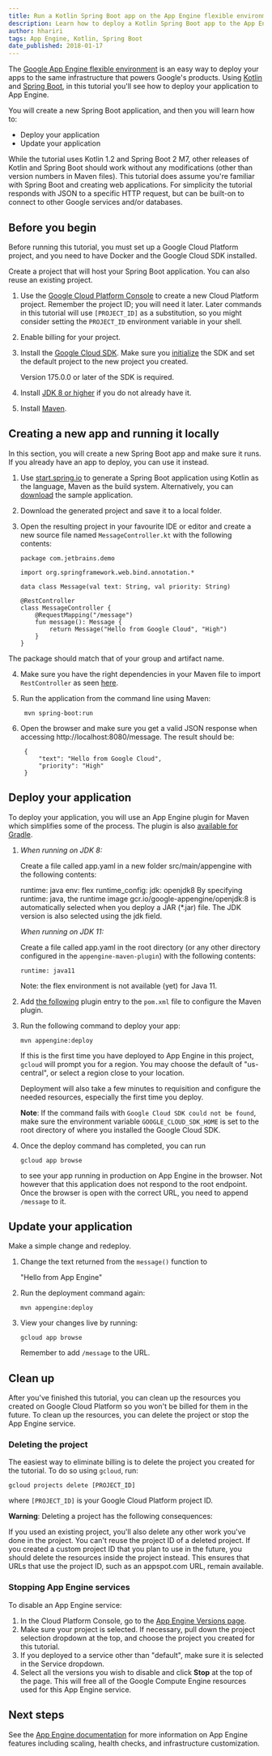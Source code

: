 ```yaml
---
title: Run a Kotlin Spring Boot app on the App Engine flexible environment
description: Learn how to deploy a Kotlin Spring Boot app to the App Engine flexible environment.
author: hhariri
tags: App Engine, Kotlin, Spring Boot
date_published: 2018-01-17
---
```


The [Google App Engine flexible environment](https://cloud.google.com/appengine/docs/flexible/)
is an easy way to deploy your apps to the same infrastructure that powers
Google's products. Using [Kotlin](https://kotlinlang.org/) and [Spring Boot](https://projects.spring.io/spring-boot/), in this tutorial you'll
see how to deploy your application to App Engine.

You will create a new Spring Boot application, and then you will learn how to:

*   Deploy your application
*   Update your application

While the tutorial uses Kotlin 1.2 and Spring Boot 2 M7, other releases of Kotlin and Spring Boot should work
without any modifications (other than version numbers in Maven files). This tutorial does assume you're familiar
with Spring Boot and creating web applications. For simplicity the tutorial responds with JSON to a specific HTTP request, but can
be built-on to connect to other Google services and/or databases.

## Before you begin

Before running this tutorial, you must set up a Google Cloud Platform project,
and you need to have Docker and the Google Cloud SDK installed.

Create a project that will host your Spring Boot application. You can also reuse
an existing project.

1.  Use the [Google Cloud Platform Console](https://console.cloud.google.com/)
    to create a new Cloud Platform project. Remember the project ID; you will
    need it later. Later commands in this tutorial will use `[PROJECT_ID]` as
    a substitution, so you might consider setting the `PROJECT_ID` environment
    variable in your shell.

2.  Enable billing for your project.


3.  Install the [Google Cloud SDK](https://cloud.google.com/sdk/). Make sure
    you [initialize](https://cloud.google.com/sdk/docs/initializing) the SDK
    and set the default project to the new project you created.

    Version 175.0.0 or later of the SDK is required.

3.  Install [JDK 8 or higher](http://www.oracle.com/technetwork/java/javase/downloads/jdk8-downloads-2133151.html) if you do not already have it.

4.  Install [Maven](https://maven.apache.org/install.html).

## Creating a new app and running it locally

In this section, you will create a new Spring Boot app and make sure it runs. If
you already have an app to deploy, you can use it instead.

1.  Use [start.spring.io](https://start.spring.io) to generate a Spring Boot application using Kotlin as the language, 
    Maven as the build system. Alternatively,
    you can [download](https://github.com/jetbrains/gcp-samples) the sample application.

2.  Download the generated project and save it to a local folder.

3.  Open the resulting project in your favourite IDE or editor and create a new source file
    named `MessageController.kt` with the following contents:

        package com.jetbrains.demo

        import org.springframework.web.bind.annotation.*

        data class Message(val text: String, val priority: String)

        @RestController
        class MessageController {
            @RequestMapping("/message")
            fun message(): Message {
                return Message("Hello from Google Cloud", "High")
            }
        }

The package should match that of your group and artifact name.

4.  Make sure you have the right dependencies in your Maven file to import
    `RestController` as seen
    [here](https://github.com/GoogleCloudPlatform/community/blob/master/tutorials/kotlin-springboot-app-engine/pom-dependency-example.xml).

5. Run the application from the command line using Maven:

        mvn spring-boot:run

6. Open the browser and make sure you get a valid JSON response when accessing http://localhost:8080/message. The result should be:

        {
            "text": "Hello from Google Cloud",
            "priority": "High"
        }

## Deploy your application

To deploy your application, you will use an App Engine plugin for Maven which simplifies some of the process. The plugin
is also [available for Gradle](https://cloud.google.com/appengine/docs/standard/java/tools/gradle).


1.
   _When running on JDK 8:_ 
   
   Create a file called app.yaml in a new folder src/main/appengine with the following contents:

      runtime: java
      env: flex
      runtime_config:
      jdk: openjdk8
   By specifying runtime: java, the runtime image gcr.io/google-appengine/openjdk:8 is automatically selected when you deploy a JAR (*.jar) file. The JDK version is also selected using the jdk field.

   _When running on JDK 11:_
   
   Create a file called app.yaml in the root directory (or any other directory configured in the `appengine-maven-plugin`) with the following contents:

       runtime: java11
   Note: the flex environment is not available (yet) for Java 11.
   
2.  Add [the following](https://github.com/GoogleCloudPlatform/community/blob/master/tutorials/kotlin-springboot-app-engine/pom-plugin-example.xml) plugin entry to the `pom.xml` file to configure the Maven
    plugin.

3.  Run the following command to deploy your app:

        mvn appengine:deploy

    If this is the first time you have deployed to App Engine in this project,
    `gcloud` will prompt you for a region. You may choose the default of
    "us-central", or select a region close to your location.

    Deployment will also take a few minutes to requisition and configure the
    needed resources, especially the first time you deploy.

    **Note**: If the command fails with `Google Cloud SDK could not be found`, make sure the environment
    variable `GOOGLE_CLOUD_SDK_HOME` is set to the root directory of where you installed the Google Cloud SDK.

4.  Once the deploy command has completed, you can run

        gcloud app browse

    to see your app running in production on App Engine in the browser. Not however that this application does not
    respond to the root endpoint. Once the browser is open with the correct URL, you need to append `/message` to it.

## Update your application

Make a simple change and redeploy.

1.  Change the text returned from the `message()` function to

    "Hello from App Engine"

2.  Run the deployment command again:

        mvn appengine:deploy

3.  View your changes live by running:

        gcloud app browse

    Remember to add `/message` to the URL.

## Clean up

After you've finished this tutorial, you can clean up the resources you created
on Google Cloud Platform so you won't be billed for them in the future. To clean
up the resources, you can delete the project or stop the App Engine service.

### Deleting the project

The easiest way to eliminate billing is to delete the project you created for
the tutorial. To do so using `gcloud`, run:

    gcloud projects delete [PROJECT_ID]

where `[PROJECT_ID]` is your Google Cloud Platform project ID.

**Warning**: Deleting a project has the following consequences:

If you used an existing project, you'll also delete any other work you've done
in the project. You can't reuse the project ID of a deleted project. If you
created a custom project ID that you plan to use in the future, you should
delete the resources inside the project instead. This ensures that URLs that
use the project ID, such as an appspot.com URL, remain available.

### Stopping App Engine services

To disable an App Engine service:

1.  In the Cloud Platform Console, go to the
    [App Engine Versions page](https://console.cloud.google.com/appengine/versions).
2.  Make sure your project is selected. If necessary, pull down the project
    selection dropdown at the top, and choose the project you created for this
    tutorial.
3.  If you deployed to a service other than "default", make sure it is selected
    in the Service dropdown.
4.  Select all the versions you wish to disable and click **Stop** at the top
    of the page. This will free all of the Google Compute Engine resources used
    for this App Engine service.

## Next steps

See the [App Engine documentation](https://cloud.google.com/appengine/docs/flexible/)
for more information on App Engine features including scaling, health checks,
and infrastructure customization.
